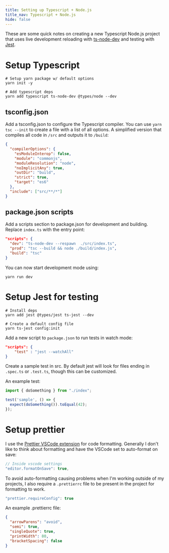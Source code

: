 ```yaml
---
title: Setting up Typescript + Node.js
title_nav: Typescript + Node.js
hide: false
---
```


These are some quick notes on creating a new Typescript Node.js project that uses
live development reloading with [ts-node-dev](https://github.com/whitecolor/ts-node-dev) and testing with [Jest](https://jestjs.io/docs/en/getting-started).

# Setup Typescript
```shell
# Setup yarn package w/ default options
yarn init -y

# Add typescript deps
yarn add typescript ts-node-dev @types/node --dev
```

## tsconfig.json
Add a tsconfig.json to configure the Typescript compiler. You can use `yarn tsc --init` to create a file with a list of all options. A simplified version that compiles all code in `/src` and outputs it to `/build`:

```json
{
  "compilerOptions": {
    "esModuleInterop": false,
    "module": "commonjs",
    "moduleResolution": "node",
    "noImplicitAny": true,
    "outDir": "build",
    "strict": true,
    "target": "es6"
  },
  "include": ["src/**/*"]
}
```

## package.json scripts
Add a scripts section to package.json for development and building. Replace `index.ts` with the entry point:

```json
"scripts": {
  "dev": "ts-node-dev --respawn  ./src/index.ts",
  "prod": "tsc --build && node ./build/index.js",
  "build": "tsc"
}
```

You can now start development mode using:

```shell
yarn run dev
```

# Setup Jest for testing
```shell
# Install deps
yarn add jest @types/jest ts-jest --dev

# Create a default config file
yarn ts-jest config:init
```

Add a new script to `package.json` to run tests in watch mode:

```json
"scripts": {
    "test" : "jest --watchAll"
}
```

Create a sample test in src. By default jest will look for files 
ending in `.spec.ts` or `.test.ts`, though this can be customized.

An example test:

```typescript
import { doSomething } from "./index";

test('sample', () => {
  expect(doSomething()).toEqual(42);
});
```

# Setup prettier
I use the [Prettier VSCode extension](https://github.com/prettier/prettier-vscode) for code
formatting. Generally I don't like to think about formatting and have the VSCode set
to auto-format on save:

```javascript
// Inside vscode settings
"editor.formatOnSave": true,
```

 To avoid auto-formatting causing problems when I'm working outside of my projects, I also
 require a `.prettierrc` file to be present in the project for formatting to work.

```javascript
"prettier.requireConfig": true
```

An example .prettierrc file:

```json
{
  "arrowParens": "avoid",
  "semi": true,
  "singleQuote": true,
  "printWidth": 80,
  "bracketSpacing": false
}
```
